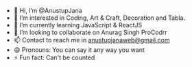 - 👋 Hi, I’m @AnustupJana
- 👀 I’m interested in Coding, Art & Craft, Decoration and Tabla.
- 🌱 I’m currently learning JavaScript & ReactJS
- 💞️ I’m looking to collaborate on Anurag Singh ProCodrr
- 📫 Contact to reach me in anustupjanaweb@gmail.com
- 😄 Pronouns: You can say it any way you want
- ⚡ Fun fact: Can't be counted

<!---
AnustupJana/AnustupJana is a ✨ special ✨ repository because its `README.md` (this file) appears on your GitHub profile.
You can click the Preview link to take a look at your changes.
--->
